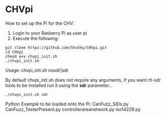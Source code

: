 # CHVpi
How to set up the Pi for the CHV:

1. Login to your Rasberry Pi as user pi
2. Execute the following:
```
git clone https://github.com/5hu5ky/CHVpi.git
cd CHVpi
chmod a+x chvpi_init.sh
./chvpi_init.sh
```

Usage: chvpi_init.sh nosdr|sdr

By default chvpi_init.sh does not require any arguments, if you want rtl-sdr tools to be installed run it using the **sdr** parameter...

```./chvpi_init.sh sdr```


Python Example to be loaded onto the Pi:
CanFuzz_SIDs.py
CanFuzz_TesterPresent.py
controllerareanetwork.py
iso14229.py
